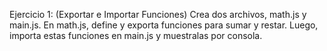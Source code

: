 Ejercicio 1: (Exportar e Importar Funciones)
Crea dos archivos, math.js y main.js. En math.js, define y exporta funciones para sumar y restar. Luego, importa estas funciones en  main.js y muestralas por consola.